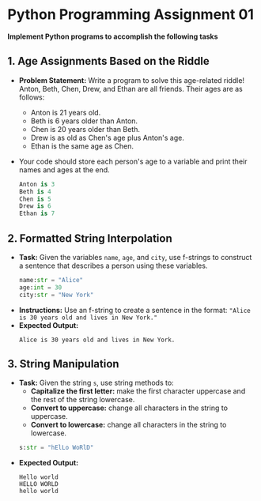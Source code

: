 # Python Programming Assignment 01

**Implement Python programs to accomplish the following tasks**

## 1. **Age Assignments Based on the Riddle**

- **Problem Statement:** Write a program to solve this age-related riddle!
     Anton, Beth, Chen, Drew, and Ethan are all friends. Their ages are as follows:
     - Anton is 21 years old.
     - Beth is 6 years older than Anton.
     - Chen is 20 years older than Beth.
     - Drew is as old as Chen's age plus Anton's age.
     - Ethan is the same age as Chen.

- Your code should store each person's age to a variable and print their names and ages at the end.
     ```python
     Anton is 3
     Beth is 4
     Chen is 5
     Drew is 6
     Ethan is 7
     ```


## 2. **Formatted String Interpolation**

   - **Task:** Given the variables `name`, `age`, and `city`, use f-strings to construct a sentence that describes a person using these variables.
     ```python
     name:str = "Alice"
     age:int = 30
     city:str = "New York"
     ```
   - **Instructions:** Use an f-string to create a sentence in the format: `"Alice is 30 years old and lives in New York."`
   - **Expected Output:**
     ```
     Alice is 30 years old and lives in New York.
     ```

## 3. **String Manipulation**

   - **Task:** Given the string `s`, use string methods to:
     - **Capitalize the first letter:** make the first character uppercase and the rest of the string lowercase.
     - **Convert to uppercase:** change all characters in the string to uppercase.
     - **Convert to lowercase:** change all characters in the string to lowercase.
     ```python
     s:str = "hElLo WoRlD"
     ```
   - **Expected Output:**
     ```
     Hello world
     HELLO WORLD
     hello world
     ```

